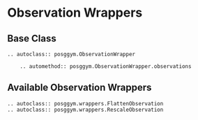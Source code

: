 # Observation Wrappers

## Base Class

```{eval-rst}
.. autoclass:: posggym.ObservationWrapper

    .. automethod:: posggym.ObservationWrapper.observations
```

## Available Observation Wrappers

```{eval-rst}
.. autoclass:: posggym.wrappers.FlattenObservation
.. autoclass:: posggym.wrappers.RescaleObservation
```
